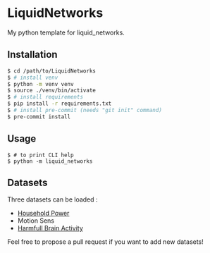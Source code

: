 # LiquidNetworks

My python template for liquid_networks.

## Installation

```bash
$ cd /path/to/LiquidNetworks
$ # install venv
$ python -m venv venv
$ source ./venv/bin/activate
$ # install requirements
$ pip install -r requirements.txt
$ # install pre-commit (needs "git init" command)
$ pre-commit install
```

## Usage

```shell
$ # to print CLI help
$ python -m liquid_networks
```

## Datasets

Three datasets can be loaded :
- [Household Power](https://archive.ics.uci.edu/dataset/235/individual+household+electric+power+consumption)
- Motion Sens
- [Harmfull Brain Activity](https://www.kaggle.com/competitions/hms-harmful-brain-activity-classification)

Feel free to propose a pull request if you want to add new datasets!
